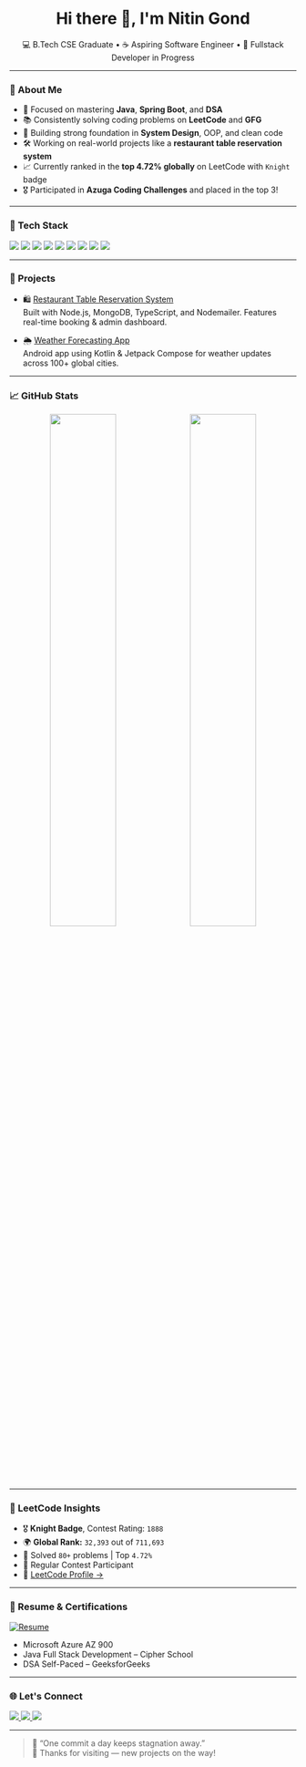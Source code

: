 <h1 align="center">Hi there 👋, I'm Nitin Gond</h1>

<p align="center">
  💻 B.Tech CSE Graduate • ☕ Aspiring Software Engineer • 🔧 Fullstack Developer in Progress  
</p>

---

### 🚀 About Me

- 🎯 Focused on mastering **Java**, **Spring Boot**, and **DSA**
- 📚 Consistently solving coding problems on **LeetCode** and **GFG**
- 🧠 Building strong foundation in **System Design**, OOP, and clean code
- 🛠️ Working on real-world projects like a **restaurant table reservation system**
- 📈 Currently ranked in the **top 4.72% globally** on LeetCode with `Knight` badge  
- 🎖️ Participated in **Azuga Coding Challenges** and placed in the top 3!

---

### 🧰 Tech Stack

<p>
  <img src="https://img.shields.io/badge/Java-ED8B00?style=for-the-badge&logo=java&logoColor=white"/>
  <img src="https://img.shields.io/badge/C++-00599C?style=for-the-badge&logo=c%2B%2B&logoColor=white"/>
  <img src="https://img.shields.io/badge/HTML5-E34F26?style=for-the-badge&logo=html5&logoColor=white"/>
  <img src="https://img.shields.io/badge/CSS3-1572B6?style=for-the-badge&logo=css3&logoColor=white"/>
  <img src="https://img.shields.io/badge/Node.js-339933?style=for-the-badge&logo=nodedotjs&logoColor=white"/>
  <img src="https://img.shields.io/badge/React.js-61DAFB?style=for-the-badge&logo=react&logoColor=black"/>
  <img src="https://img.shields.io/badge/Spring_Boot-6DB33F?style=for-the-badge&logo=springboot&logoColor=white"/>
  <img src="https://img.shields.io/badge/SQL-4479A1?style=for-the-badge&logo=mysql&logoColor=white"/>
  <img src="https://img.shields.io/badge/Kotlin-7F52FF?style=for-the-badge&logo=kotlin&logoColor=white"/>
</p>

---

### 💼 Projects

- 🛍️ [Restaurant Table Reservation System](https://github.com/nitingond1001/restaurant-reservation-system)  
  Built with Node.js, MongoDB, TypeScript, and Nodemailer. Features real-time booking & admin dashboard.

- 🌦️ [Weather Forecasting App](https://github.com/nitingond1001/Weather-Forecasting-App)  
  Android app using Kotlin & Jetpack Compose for weather updates across 100+ global cities.

---

### 📈 GitHub Stats

<p align="center">
  <img src="https://github-readme-stats.vercel.app/api?username=nitingond1001&show_icons=true&theme=tokyonight" width="48%" />
  <img src="https://github-readme-stats.vercel.app/api/top-langs/?username=nitingond1001&layout=compact&theme=tokyonight" width="48%" />
</p>

---

### 🧠 LeetCode Insights

- 🎖️ **Knight Badge**, Contest Rating: `1888`
- 🌍 **Global Rank:** `32,393` out of `711,693`  
- 🧩 Solved `80+` problems | Top `4.72%`  
- 🔁 Regular Contest Participant  
- 📄 [LeetCode Profile →](https://leetcode.com/nitin_11/)

---

### 📜 Resume & Certifications

[![Resume](https://img.shields.io/badge/Resume-PDF-blue?style=for-the-badge&logo=adobeacrobat&logoColor=white)](https://github.com/nitingond1001/nitingond1001/blob/main/Nitin_Gond_Resume.pdf)

- Microsoft Azure AZ 900
- Java Full Stack Development – Cipher School
- DSA Self-Paced – GeeksforGeeks

---

### 🌐 Let's Connect

<p>
  <a href="https://linkedin.com/in/nitingond" target="_blank">
    <img src="https://img.shields.io/badge/LinkedIn-0A66C2?style=for-the-badge&logo=linkedin&logoColor=white"/>
  </a>
  <a href="mailto:nitingond1602@gmail.com">
    <img src="https://img.shields.io/badge/Gmail-D14836?style=for-the-badge&logo=gmail&logoColor=white"/>
  </a>
  <a href="https://github.com/nitingond1001" target="_blank">
    <img src="https://img.shields.io/badge/GitHub-181717?style=for-the-badge&logo=github&logoColor=white"/>
  </a>
</p>

---

> 🧠 “One commit a day keeps stagnation away.”  
> 🚀 Thanks for visiting — new projects on the way!
